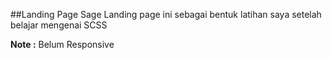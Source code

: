 ##Landing Page Sage
Landing page ini sebagai bentuk latihan saya setelah belajar mengenai SCSS

<b>Note :</b> Belum Responsive
